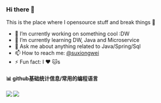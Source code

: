 ### Hi there 👋
This is the place where I opensource stuff and break things :rofl:

- 🔭 I’m currently working on something cool :DW
- 🌱 I’m currently learning DW, Java and Microservice
- 💬 Ask me about anything related to Java/Spring/Sql
- 📫 How to reach me: [@suxiongwei](https://twitter.com/UKy4vyf1YCghXbX)
- ⚡ Fun fact: I :heart: :cat:s

#### 📊 github基础统计信息/常用的编程语言

<a href="https://github.com/suxiongwei">
  <img align="left" src="https://github-readme-stats.vercel.app/api?username=suxiongwei&count_private=true&show_icons=true&theme=default" />
</a>

<a href="https://github.com/suxiongwei">
  <img align="center" src="https://github-readme-stats.vercel.app/api/top-langs/?username=suxiongwei&layout=compact" />
</a>


<!--START_SECTION:waka-->
<!--END_SECTION:waka-->


<!-- BLOG-POST-LIST:START -->
<!-- BLOG-POST-LIST:END -->
